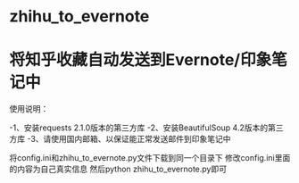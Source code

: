 zhihu_to_evernote
=================

将知乎收藏自动发送到Evernote/印象笔记中
=================
使用说明：

-1、安装requests 2.1.0版本的第三方库
-2、安装BeautifulSoup 4.2版本的第三方库
-3、请使用国内邮箱、以保证能正常发送邮件到印象笔记中

将config.ini和zhihu_to_evernote.py文件下载到同一个目录下
修改config.ini里面的内容为自己真实信息
然后python zhihu_to_evernote.py即可
